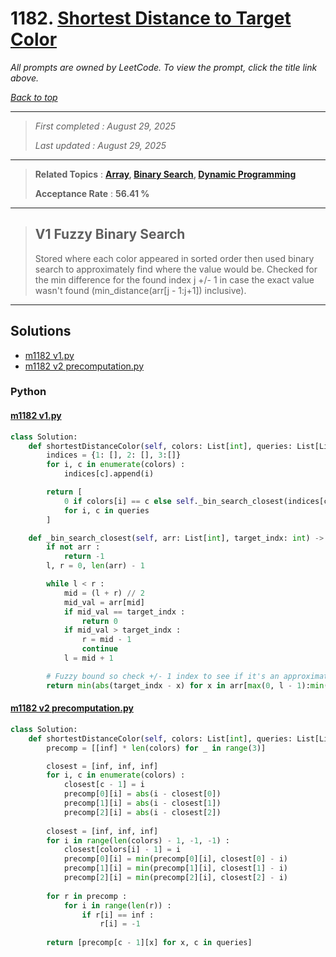 # 1182. [Shortest Distance to Target Color](<https://leetcode.com/problems/shortest-distance-to-target-color>)

*All prompts are owned by LeetCode. To view the prompt, click the title link above.*

*[Back to top](<../README.md>)*

------

> *First completed : August 29, 2025*
>
> *Last updated : August 29, 2025*

------

> **Related Topics** : **[Array](<by_topic/Array.md>), [Binary Search](<by_topic/Binary Search.md>), [Dynamic Programming](<by_topic/Dynamic Programming.md>)**
>
> **Acceptance Rate** : **56.41 %**

------

> ## V1 Fuzzy Binary Search
> 
> Stored where each color appeared in sorted order then used binary search to approximately find where the value would be. Checked for the min difference for the found index j +/- 1 in case the exact value wasn't found (min_distance(arr[j - 1:j+1]) inclusive).
> 

------

## Solutions

- [m1182 v1.py](<../my-submissions/m1182 v1.py>)
- [m1182 v2 precomputation.py](<../my-submissions/m1182 v2 precomputation.py>)
### Python
#### [m1182 v1.py](<../my-submissions/m1182 v1.py>)
```Python
class Solution:
    def shortestDistanceColor(self, colors: List[int], queries: List[List[int]]) -> List[int]:
        indices = {1: [], 2: [], 3:[]}
        for i, c in enumerate(colors) :
            indices[c].append(i)

        return [
            0 if colors[i] == c else self._bin_search_closest(indices[c], i)
            for i, c in queries
        ]

    def _bin_search_closest(self, arr: List[int], target_indx: int) -> int :
        if not arr :
            return -1
        l, r = 0, len(arr) - 1

        while l < r :
            mid = (l + r) // 2
            mid_val = arr[mid]
            if mid_val == target_indx :
                return 0
            if mid_val > target_indx :
                r = mid - 1
                continue
            l = mid + 1

        # Fuzzy bound so check +/- 1 index to see if it's an approximation
        return min(abs(target_indx - x) for x in arr[max(0, l - 1):min(len(arr), r + 2)])
```

#### [m1182 v2 precomputation.py](<../my-submissions/m1182 v2 precomputation.py>)
```Python
class Solution:
    def shortestDistanceColor(self, colors: List[int], queries: List[List[int]]) -> List[int]:
        precomp = [[inf] * len(colors) for _ in range(3)]

        closest = [inf, inf, inf]
        for i, c in enumerate(colors) :
            closest[c - 1] = i
            precomp[0][i] = abs(i - closest[0])
            precomp[1][i] = abs(i - closest[1])
            precomp[2][i] = abs(i - closest[2])
        
        closest = [inf, inf, inf]
        for i in range(len(colors) - 1, -1, -1) :
            closest[colors[i] - 1] = i
            precomp[0][i] = min(precomp[0][i], closest[0] - i)
            precomp[1][i] = min(precomp[1][i], closest[1] - i)
            precomp[2][i] = min(precomp[2][i], closest[2] - i)
        
        for r in precomp :
            for i in range(len(r)) :
                if r[i] == inf :
                    r[i] = -1
        
        return [precomp[c - 1][x] for x, c in queries]
```


